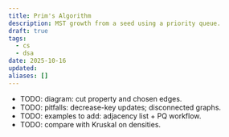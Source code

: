 ```yaml
---
title: Prim's Algorithm
description: MST growth from a seed using a priority queue.
draft: true
tags:
  - cs
  - dsa
date: 2025-10-16
updated:
aliases: []
---
```

- TODO: diagram: cut property and chosen edges.
- TODO: pitfalls: decrease-key updates; disconnected graphs.
- TODO: examples to add: adjacency list + PQ workflow.
- TODO: compare with Kruskal on densities.

